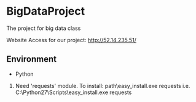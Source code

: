 # BigDataProject
The project for big data class

Website Access for our project:
http://52.14.235.51/

## Environment
* Python
 1. Need 'requests' module. To install: 
    path\easy_install.exe requests
    i.e. C:\Python27\Scripts\easy_install.exe requests
